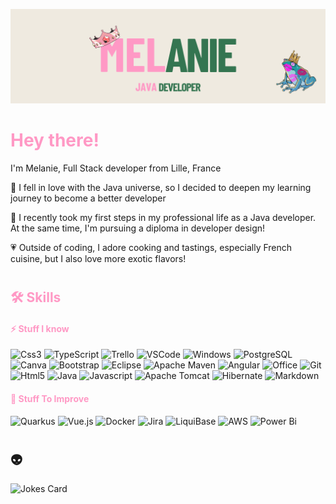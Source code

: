 ![Cover](media/princessbanner.png)


# <span style="color:#ff99c5"> Hey there! </span>


I'm Melanie, Full Stack developer from Lille, France

🔭 I fell in love with the Java universe, so I decided to deepen my learning journey to become a better developer

🌱 I recently took my first steps in my professional life as a Java developer. At the same time, I'm pursuing a diploma in developer design!

💗 Outside of coding, I adore cooking and tastings, especially French cuisine, but I also love more exotic flavors!


#

##  <span style="color:#ff99c5">🛠 Skills </span>


####  <span style="color:#ff99c5">⚡ Stuff I know </span>


![Css3](https://img.shields.io/badge/CSS3-1572B6?style=for-the-badge&logo=css3&logoColor=white)
![TypeScript](https://img.shields.io/badge/TypeScript-007ACC?style=for-the-badge&logo=typescript&logoColor=white)
![Trello](https://img.shields.io/badge/Trello-%23026AA7.svg?style=for-the-badge&logo=Trello&logoColor=white)
![VSCode](https://img.shields.io/badge/Visual_Studio_Code-0078D4?style=for-the-badge&logo=visual%20studio%20code&logoColor=white)
![Windows](https://img.shields.io/badge/Windows-0078D6?style=for-the-badge&logo=windows&logoColor=white)
![PostgreSQL](https://img.shields.io/badge/PostgreSQL-316192?style=for-the-badge&logo=postgresql&logoColor=white)
![Canva](https://img.shields.io/badge/Canva-%2300C4CC.svg?&style=for-the-badge&logo=Canva&logoColor=white)
![Bootstrap](https://img.shields.io/badge/Bootstrap-563D7C?style=for-the-badge&logo=bootstrap&logoColor=white)
![Eclipse](https://img.shields.io/badge/Eclipse-2C2255?style=for-the-badge&logo=eclipse&logoColor=white)
![Apache Maven](https://img.shields.io/badge/Apache%20Maven-C71A36?style=for-the-badge&logo=Apache%20Maven&logoColor=white)
![Angular](https://img.shields.io/badge/Angular-DD0031?style=for-the-badge&logo=angular&logoColor=white)
![Office](https://img.shields.io/badge/Microsoft_Office-D83B01?style=for-the-badge&logo=microsoft-office&logoColor=white)
![Git](https://img.shields.io/badge/GIT-E44C30?style=for-the-badge&logo=git&logoColor=white)
![Html5](https://img.shields.io/badge/HTML5-E34F26?style=for-the-badge&logo=html5&logoColor=white)
![Java](https://img.shields.io/badge/Java-ED8B00?style=for-the-badge&logo=openjdk&logoColor=white)
![Javascript](https://img.shields.io/badge/JavaScript-F7DF1E?style=for-the-badge&logo=javascript&logoColor=black)
![Apache Tomcat](https://img.shields.io/badge/apache%20tomcat-%23F8DC75.svg?style=for-the-badge&logo=apache-tomcat&logoColor=black)
![Hibernate](https://img.shields.io/badge/Hibernate-59666C?style=for-the-badge&logo=Hibernate&logoColor=white)
![Markdown](https://img.shields.io/badge/Markdown-000000?style=for-the-badge&logo=markdown&logoColor=white)






####  <span style="color:#ff99c5">🤔 Stuff To Improve </span>

![Quarkus](https://img.shields.io/badge/quarkus-2C2255?style=for-the-badge&logo=quarkus&logoColor=pink)
![Vue.js](https://img.shields.io/badge/vuejs-%2335495e.svg?style=for-the-badge&logo=vuedotjs&logoColor=%234FC08D)
![Docker](https://img.shields.io/badge/docker-%230db7ed.svg?style=for-the-badge&logo=docker&logoColor=white)
![Jira](https://img.shields.io/badge/jira-1572B6?style=for-the-badge&logo=jira&logoColor=white)
![LiquiBase](https://img.shields.io/badge/LiquiBase-D83B01?style=for-the-badge&logo=Liquibase&logoColor=white)
![AWS](https://img.shields.io/badge/AWS-%23FF9900.svg?style=for-the-badge&logo=amazon-aws&logoColor=white)
![Power Bi](https://img.shields.io/badge/power_bi-F2C811?style=for-the-badge&logo=powerbi&logoColor=black)


#

## 👽

![Jokes Card](https://readme-jokes.vercel.app/api)



